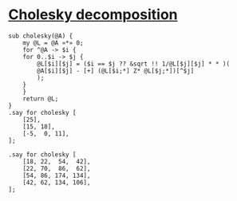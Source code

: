 [1]: http://rosettacode.org/wiki/Cholesky_decomposition

# [Cholesky decomposition][1]

```perl6
sub cholesky(@A) {
    my @L = @A »*» 0;
    for ^@A -> $i {
	for 0..$i -> $j {
	    @L[$i][$j] = ($i == $j ?? &sqrt !! 1/@L[$j][$j] * * )(
		@A[$i][$j] - [+] (@L[$i;*] Z* @L[$j;*])[^$j]
	    );
	}
    }
    return @L;
}
.say for cholesky [
    [25],
    [15, 18],
    [-5,  0, 11],
];
 
.say for cholesky [
    [18, 22,  54,  42],       
    [22, 70,  86,  62],
    [54, 86, 174, 134],       
    [42, 62, 134, 106],
];
```